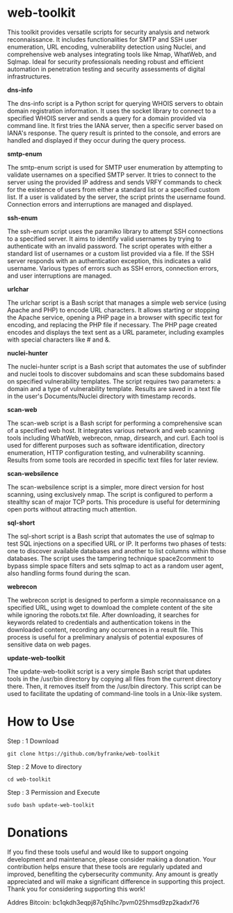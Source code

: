 # web-toolkit

This toolkit provides versatile scripts for security analysis and network reconnaissance. It includes functionalities for SMTP and SSH user enumeration, URL encoding, vulnerability detection using Nuclei, and comprehensive web analyses integrating tools like Nmap, WhatWeb, and Sqlmap. Ideal for security professionals needing robust and efficient automation in penetration testing and security assessments of digital infrastructures.


**dns-info**

The dns-info script is a Python script for querying WHOIS servers to obtain domain registration information. It uses the socket library to connect to a specified WHOIS server and sends a query for a domain provided via command line. It first tries the IANA server, then a specific server based on IANA's response. The query result is printed to the console, and errors are handled and displayed if they occur during the query process.

**smtp-enum**

The smtp-enum script is used for SMTP user enumeration by attempting to validate usernames on a specified SMTP server. It tries to connect to the server using the provided IP address and sends VRFY commands to check for the existence of users from either a standard list or a specified custom list. If a user is validated by the server, the script prints the username found. Connection errors and interruptions are managed and displayed.

**ssh-enum**

The ssh-enum script uses the paramiko library to attempt SSH connections to a specified server. It aims to identify valid usernames by trying to authenticate with an invalid password. The script operates with either a standard list of usernames or a custom list provided via a file. If the SSH server responds with an authentication exception, this indicates a valid username. Various types of errors such as SSH errors, connection errors, and user interruptions are managed.

**urlchar**

The urlchar script is a Bash script that manages a simple web service (using Apache and PHP) to encode URL characters. It allows starting or stopping the Apache service, opening a PHP page in a browser with specific text for encoding, and replacing the PHP file if necessary. The PHP page created encodes and displays the text sent as a URL parameter, including examples with special characters like # and &.

**nuclei-hunter**

The nuclei-hunter script is a Bash script that automates the use of subfinder and nuclei tools to discover subdomains and scan these subdomains based on specified vulnerability templates. The script requires two parameters: a domain and a type of vulnerability template. Results are saved in a text file in the user's Documents/Nuclei directory with timestamp records.

**scan-web**

The scan-web script is a Bash script for performing a comprehensive scan of a specified web host. It integrates various network and web scanning tools including WhatWeb, webrecon, nmap, dirsearch, and curl. Each tool is used for different purposes such as software identification, directory enumeration, HTTP configuration testing, and vulnerability scanning. Results from some tools are recorded in specific text files for later review.

**scan-websilence**

The scan-websilence script is a simpler, more direct version for host scanning, using exclusively nmap. The script is configured to perform a stealthy scan of major TCP ports. This procedure is useful for determining open ports without attracting much attention.

**sql-short**

The sql-short script is a Bash script that automates the use of sqlmap to test SQL injections on a specified URL or IP. It performs two phases of tests: one to discover available databases and another to list columns within those databases. The script uses the tampering technique space2comment to bypass simple space filters and sets sqlmap to act as a random user agent, also handling forms found during the scan.

**webrecon**

The webrecon script is designed to perform a simple reconnaissance on a specified URL, using wget to download the complete content of the site while ignoring the robots.txt file. After downloading, it searches for keywords related to credentials and authentication tokens in the downloaded content, recording any occurrences in a result file. This process is useful for a preliminary analysis of potential exposures of sensitive data on web pages.

**update-web-toolkit**

The update-web-toolkit script is a very simple Bash script that updates tools in the /usr/bin directory by copying all files from the current directory there. Then, it removes itself from the /usr/bin directory. This script can be used to facilitate the updating of command-line tools in a Unix-like system.

# How to Use

Step : 1 Download

```
git clone https://github.com/byfranke/web-toolkit
```
Step : 2 Move to directory
```
cd web-toolkit
```
Step : 3 Permission and Execute
```
sudo bash update-web-toolkit
```

# Donations

If you find these tools useful and would like to support ongoing development and maintenance, please consider making a donation. Your contribution helps ensure that these tools are regularly updated and improved, benefiting the cybersecurity community. Any amount is greatly appreciated and will make a significant difference in supporting this project. Thank you for considering supporting this work!

Addres Bitcoin: bc1qkdh3eqpj87q5hlhc7pvm025hmsd9zp2kadxf76
